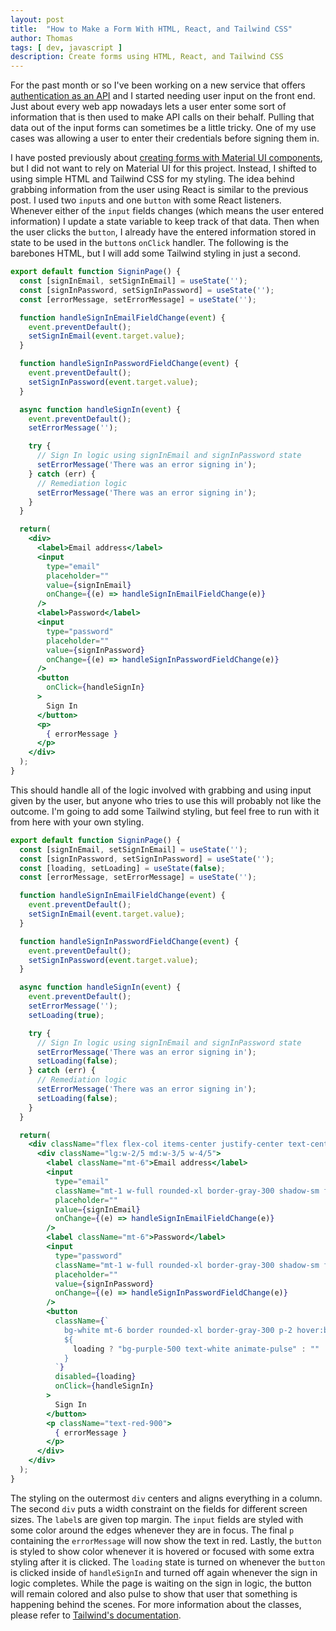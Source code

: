 ```yaml
---
layout: post
title:  "How to Make a Form With HTML, React, and Tailwind CSS"
author: Thomas
tags: [ dev, javascript ]
description: Create forms using HTML, React, and Tailwind CSS
---
```


For the past month or so I've been working on a new service that offers [authentication as an API](https://crowauth.com/) and I started needing user input on the front end. Just about every web app nowadays lets a user enter some sort of information that is then used to make API calls on their behalf. Pulling that data out of the input forms can sometimes be a little tricky. One of my use cases was allowing a user to enter their credentials before signing them in.

I have posted previously about [creating forms with Material UI components](/blog/making-a-form-in-material-ui-with-textfield-and-button), but I did not want to rely on Material UI for this project. Instead, I shifted to using simple HTML and Tailwind CSS for my styling. The idea behind grabbing information from the user using React is similar to the previous post. I used two `input`s and one `button` with some React listeners. Whenever either of the `input` fields changes (which means the user entered information) I update a state variable to keep track of that data. Then when the user clicks the `button`, I already have the entered information stored in state to be used in the `button`s `onClick` handler. The following is the barebones HTML, but I will add some Tailwind styling in just a second.

```jsx
export default function SigninPage() {
  const [signInEmail, setSignInEmail] = useState('');
  const [signInPassword, setSignInPassword] = useState('');
  const [errorMessage, setErrorMessage] = useState('');

  function handleSignInEmailFieldChange(event) {
    event.preventDefault();
    setSignInEmail(event.target.value);
  }

  function handleSignInPasswordFieldChange(event) {
    event.preventDefault();
    setSignInPassword(event.target.value);
  }

  async function handleSignIn(event) {
    event.preventDefault();
    setErrorMessage('');

    try {
      // Sign In logic using signInEmail and signInPassword state
      setErrorMessage('There was an error signing in');
    } catch (err) {
      // Remediation logic
      setErrorMessage('There was an error signing in');
    }
  }

  return(
    <div>
      <label>Email address</label>
      <input
        type="email"
        placeholder=""
        value={signInEmail}
        onChange={(e) => handleSignInEmailFieldChange(e)}
      />
      <label>Password</label>
      <input
        type="password"
        placeholder=""
        value={signInPassword}
        onChange={(e) => handleSignInPasswordFieldChange(e)}
      />
      <button
        onClick={handleSignIn}
      >
        Sign In
      </button>
      <p>
        { errorMessage }
      </p>
    </div>
  );
}
```

This should handle all of the logic involved with grabbing and using input given by the user, but anyone who tries to use this will probably not like the outcome. I'm going to add some Tailwind styling, but feel free to run with it from here with your own styling.

```jsx
export default function SigninPage() {
  const [signInEmail, setSignInEmail] = useState('');
  const [signInPassword, setSignInPassword] = useState('');
  const [loading, setLoading] = useState(false);
  const [errorMessage, setErrorMessage] = useState('');

  function handleSignInEmailFieldChange(event) {
    event.preventDefault();
    setSignInEmail(event.target.value);
  }

  function handleSignInPasswordFieldChange(event) {
    event.preventDefault();
    setSignInPassword(event.target.value);
  }

  async function handleSignIn(event) {
    event.preventDefault();
    setErrorMessage('');
    setLoading(true);

    try {
      // Sign In logic using signInEmail and signInPassword state
      setErrorMessage('There was an error signing in');
      setLoading(false);
    } catch (err) {
      // Remediation logic
      setErrorMessage('There was an error signing in');
      setLoading(false);
    }
  }

  return(
    <div className="flex flex-col items-center justify-center text-center">
      <div className="lg:w-2/5 md:w-3/5 w-4/5">
        <label className="mt-6">Email address</label>
        <input
          type="email"
          className="mt-1 w-full rounded-xl border-gray-300 shadow-sm focus:border-purple-500 focus:ring focus:ring-purple-500 focus:ring-opacity-50"
          placeholder=""
          value={signInEmail}
          onChange={(e) => handleSignInEmailFieldChange(e)}
        />
        <label className="mt-6">Password</label>
        <input
          type="password"
          className="mt-1 w-full rounded-xl border-gray-300 shadow-sm focus:border-purple-500 focus:ring focus:ring-purple-500 focus:ring-opacity-50"
          placeholder=""
          value={signInPassword}
          onChange={(e) => handleSignInPasswordFieldChange(e)}
        />
        <button
          className={`
            bg-white mt-6 border rounded-xl border-gray-300 p-2 hover:bg-purple-500 hover:text-white
            ${
              loading ? "bg-purple-500 text-white animate-pulse" : ""
            }
          `}
          disabled={loading}
          onClick={handleSignIn}
        >
          Sign In
        </button>
        <p className="text-red-900">
          { errorMessage }
        </p>
      </div>
    </div>
  );
}
```

The styling on the outermost `div` centers and aligns everything in a column. The second `div` puts a width constraint on the fields for different screen sizes. The `label`s are given top margin. The `input` fields are styled with some color around the edges whenever they are in focus. The final `p` containing the `errorMessage` will now show the text in red. Lastly, the `button` is styled to show color whenever it is hovered or focused with some extra styling after it is clicked. The `loading` state is turned on whenever the `button` is clicked inside of `handleSignIn` and turned off again whenever the sign in logic completes. While the page is waiting on the sign in logic, the button will remain colored and also pulse to show that user that something is happening behind the scenes. For more information about the classes, please refer to [Tailwind's documentation](https://tailwindcss.com/docs).

